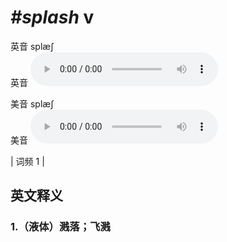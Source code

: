 # ***\#splash*** v
英音 splæʃ  
英音
<audio src="./media/splash1.aac" controls="controls"></audio>

美音 splæʃ  
美音
<audio src="./media/splash2.aac" controls="controls"></audio>



| 词频 1 |  

英文释义
---
### 1.**（液体）溅落；飞溅**  


